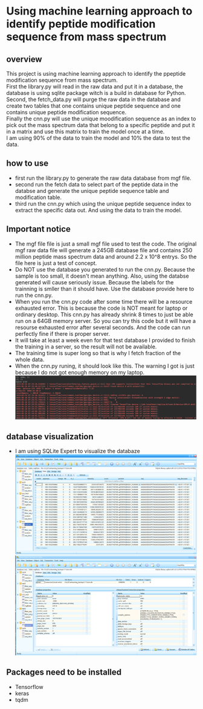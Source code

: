 # Using machine learning approach to identify peptide modification sequence from mass spectrum
## overview
This project is using machine learning approach to identify the ppeptide modification sequence from mass spectrum. <br>
First the library.py will read in the raw data and put it in a database, the database is using sqlite package witch is a build in database for Python.<br>
Second, the fetch_data.py will purge the raw data in the database and create two tables that one contains unique peptide sequence and one contains unique peptide modification sequence.<br>
Finally the cnn.py will use the unique moodification sequence as an index to pick out the mass spectrum data that belong to a specific peptide and put it in a matrix and use this matrix to train the model once at a time.<br>
I am using 90% of the data to train the model and 10% the data to test the data.
## how to use
* first run the library.py to generate the raw data database from mgf file.
* second run the fetch data to select part of the peptide data in the databse and generate the unique peptide sequence table and modification table.
* third run the cnn.py which using the unique peptide sequence index to extract the specific data out. And using the data to train the model.
## Important notice
* The mgf file file is just a small mgf file used to test the code. The original mgf raw data file will generate a 245GB database file and contains 250 million peptide mass spectrum data and around 2.2 x 10^8 entrys. So the file here is just a test of concept.
* Do NOT use the database you generated to run the cnn.py. Because the sample is too small, it doesn't mean anything. Also, using the databse generated will cause seriously issue. Because the labels for the trainning is smller than it should have. Use the database provide here to run the cnn.py.
* When you run the cnn.py code after some time there will be a resource exhausted error. This is because the code is NOT meant for laptop or ordinary desktop. This cnn.py has already shrink 8 times to just be able run on a 64GB memory server. So you can try this code but it will have a resourse exhausted error after several seconds. And the code can run perfectly fine if there is proper server.
* It will take at least a week even for that test database I provided to finish the training in a server, so the result will not be available.
* The training time is super long so that is why I fetch fraction of the whole data.
* When the cnn.py runing, it should look like this. The warning I got is just because I do not got enough memory on my laptop.<br>
![image](https://github.com/IRONMANMARK/MS-machine-learning/blob/master/visualization/cnn_run_benchmark.png)
## database visualization
* I am using SQLite Expert to visualize the databaze<br>
![image](https://github.com/IRONMANMARK/MS-machine-learning/blob/master/visualization/database_visual.png)
![image](https://github.com/IRONMANMARK/MS-machine-learning/blob/master/visualization/database_visual2.png)
## Packages need to be installed
* Tensorflow
* keras
* tqdm
